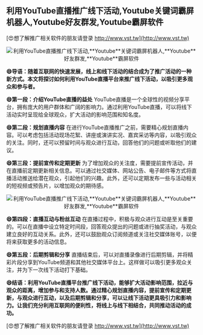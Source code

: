 ## **利用YouTube直播推广线下活动,**Youtube**关键词霸屏机器人,**Youtube**好友群发,**Youtube**霸屏软件**

[😍想了解推广相关软件的朋友请登录 http://www.vst.tw](http://www.vst.tw)

 <center><img src="https://vst.tw/MP4/tuiguang/png/4.png" alt="利用YouTube直播推广线下活动,**Youtube**关键词霸屏机器人,**Youtube**好友群发,**Youtube**霸屏软件"></center>

**😄导语：随着互联网的快速发展，线上和线下活动的结合成为了推广活动的一种新方式。本文将探讨如何利用YouTube直播平台来推广线下活动，以吸引更多观众和参与者。**

**😄第一段：介绍YouTube直播的益处**
YouTube直播是一个全球性的视频分享平台，拥有庞大的用户群体和广阔的影响力。通过利用YouTube直播，可以将线下活动实时呈现给全球观众，扩大活动的影响范围和知名度。

**😄第二段：规划直播内容**
在进行YouTube直播推广之前，需要精心规划直播内容。可以考虑包括活动现场花絮、讲座或演讲实况、嘉宾采访等内容，以吸引观众的关注。同时，还可以预留时间与观众进行互动，回答他们的问题或听取他们的建议。

**😄第三段：提前宣传和定期更新**
为了增加观众的关注度，需要提前宣传活动，并在直播前定期更新相关信息。可以通过社交媒体、网站公告、电子邮件等方式将直播活动推送给潜在观众，引起他们的兴趣。此外，还可以定期发布一些与活动相关的短视频或预告片，以增加观众的期待感。

 <center><img src="https://vst.tw/MP4/tuiguang/png/6.png" alt="利用YouTube直播推广线下活动,**Youtube**关键词霸屏机器人,**Youtube**好友群发,**Youtube**霸屏软件"></center>

**😄第四段：直播互动与粉丝互动**
在直播过程中，积极与观众进行互动是至关重要的。可以在直播中设立特定时间段，回答观众提出的问题或进行抽奖活动，与观众建立良好的互动关系。此外，还可以鼓励观众订阅频道或关注社交媒体账号，以便将来获取更多的活动信息。

**😄第五段：后期剪辑和分享**
直播结束后，可以对直播录像进行后期剪辑，并将精彩片段分享到YouTube频道和其他社交媒体平台上。这样做可以吸引更多观众关注，并为下一次线下活动打下基础。

**😄结语：利用YouTube直播平台推广线下活动，能够扩大活动影响范围，拉近与观众的距离，增加参与和支持人数。通过精心规划直播内容，提前宣传和定期更新，与观众进行互动，以及后期剪辑和分享，可以让线下活动更具吸引力和影响力。让我们充分利用互联网的便利性，将线上与线下相结合，共同推动活动的成功。**

[😍想了解推广相关软件的朋友请登录 http://www.vst.tw](http://www.vst.tw)



